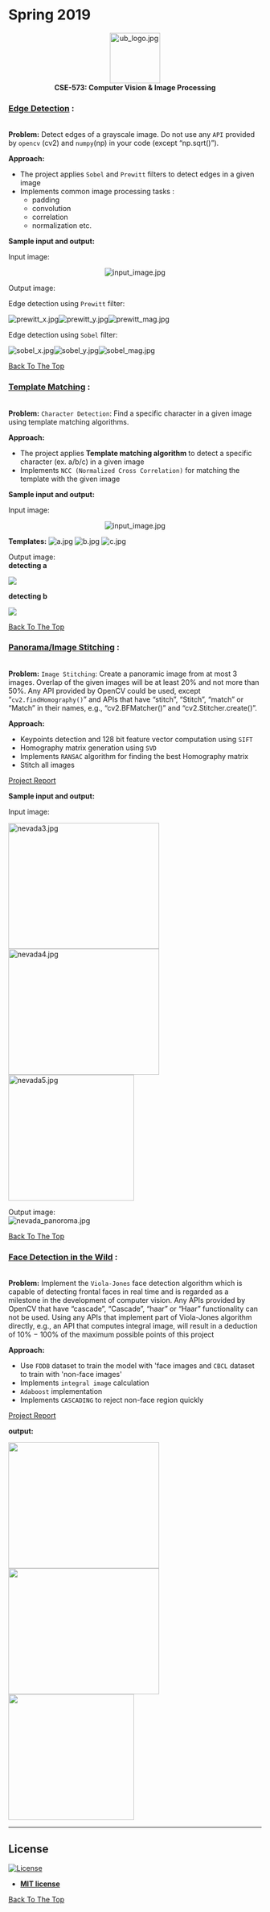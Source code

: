 # Spring 2019
<p align="center">
<img src="images/ub.png" alt="ub_logo.jpg" width="100" height="100"> <br>
  <b> CSE-573: Computer Vision & Image Processing </b>
</p>

### [Edge Detection](Project_01/Edge_Detection) :
<img src="images/bar.jpg" alt="gray.jpg" width="1100" height="3"> <br>

**Problem:** 
Detect edges of a grayscale image. Do not use any `API` provided by `opencv` (cv2) and `numpy`(np) in your code (except “np.sqrt()”).

**Approach:**
- The project applies `Sobel` and `Prewitt` filters to detect edges in a given image
- Implements common image processing tasks : 
  - padding
  - convolution
  - correlation
  - normalization etc.
  
**Sample input and output:** 

Input image: <br>

<p align="center">
<img src="Project_01/Edge_Detection/data/proj1-task1.jpg" alt="input_image.jpg">
</p>

Output image: <br>

Edge detection using `Prewitt` filter: 

<img src="Project_01/Edge_Detection/results/prewitt_edge_x.jpg" alt="prewitt_x.jpg"><img src="Project_01/Edge_Detection/results/prewitt_edge_y.jpg" alt="prewitt_y.jpg"><img src="Project_01/Edge_Detection/results/prewitt_edge_mag.jpg" alt="prewitt_mag.jpg">

Edge detection using `Sobel` filter: 

<img src="Project_01/Edge_Detection/results/sobel_edge_x.jpg" alt="sobel_x.jpg"><img src="Project_01/Edge_Detection/results/sobel_edge_y.jpg" alt="sobel_y.jpg"><img src="Project_01/Edge_Detection/results/sobel_edge_mag.jpg" alt="sobel_mag.jpg">

[Back To The Top](#spring-2019)


### [Template Matching](Project_01/Template_Matching) :
<img src="images/bar.jpg" alt="gray.jpg" width="1100" height="3"> <br>

**Problem:** 
`Character Detection`: Find a specific character in a given image using template matching algorithms.

**Approach:**
- The project applies **Template matching algorithm** to detect a specific character (ex. a/b/c) in a given image
- Implements `NCC (Normalized Cross Correlation)` for matching the template with the given image

**Sample input and output:** 

Input image: <br>

<p align="center">
<img src="Project_01/Template_Matching/data/proj1-task2.jpg" alt="input_image.jpg">
</p>


**Templates:**
<img src="Project_01/Template_Matching/data/a.jpg" alt="a.jpg">
<img src="Project_01/Template_Matching/data/b.jpg" alt="b.jpg">
<img src="Project_01/Template_Matching/data/c.jpg" alt="c.jpg">

Output image: <br>
**detecting a**

<img src="Project_01/Template_Matching/output_demo/Detected_a.jpg">

**detecting b**

<img src="Project_01/Template_Matching/output_demo/Detected_b.jpg">


[Back To The Top](#spring-2019)

### [Panorama/Image Stitching](Project_02) :
<img src="images/bar.jpg" alt="gray.jpg" width="1100" height="3"> <br>

**Problem:** 
`Image Stitching`: Create a panoramic image from at most 3 images. Overlap of the given images will be at least 20% and not more than 50%. Any API provided by OpenCV could be used, except “`cv2.findHomography()`” and APIs that have “stitch”, “Stitch”, “match” or “Match” in their names, e.g., “cv2.BFMatcher()” and “cv2.Stitcher.create()”.

**Approach:**
- Keypoints detection and 128 bit feature vector computation using `SIFT`
- Homography matrix generation using `SVD`
- Implements `RANSAC` algorithm for finding the best Homography matrix
- Stitch all images

[Project Report](Project_02/Report.pdf)

**Sample input and output:** 

Input image: <br>

<img src="Project_02/data/nevada/nevada3.jpg" alt="nevada3.jpg" width="300" height="250"><img src="Project_02/data/nevada/nevada4.jpg" alt="nevada4.jpg" width="300" height="250"><img src="Project_02/data/nevada/nevada5.jpg" alt="nevada5.jpg" width="250" height="250">

Output image: <br>
<img src="Project_02/data/nevada/panorama.jpg" alt="nevada_panoroma.jpg">

[Back To The Top](#spring-2019)

### [Face Detection in the Wild](Project_03) :
<img src="images/bar.jpg" alt="gray.jpg" width="1100" height="3"> <br>

**Problem:** 
Implement the `Viola-Jones` face detection algorithm which is capable of detecting frontal faces in real time and is regarded as a milestone in the development of computer vision. Any APIs provided by OpenCV that have “cascade”, “Cascade”, “haar” or “Haar” functionality can not be used. Using any APIs that implement part of Viola-Jones algorithm directly, e.g., an API that computes integral image, will result in a deduction of 10% − 100% of the maximum possible points of this project

**Approach:**
- Use `FDDB` dataset to train the model with 'face images and `CBCL` dataset to train with 'non-face images'
- Implements `integral image` calculation
- `Adaboost` implementation
- Implements `CASCADING` to reject non-face region quickly

[Project Report](Project_03/Report.pdf)

**output:** <br>

<img src="Project_03/sample_output/1.png" width="300" height="250"><img src="Project_03/sample_output/2.png" width="300" height="250"><img src="Project_03/sample_output/3.png" width="250" height="250">


---
## License

[![License](http://img.shields.io/:license-mit-blue.svg?style=flat-square)](http://badges.mit-license.org)

- **[MIT license](http://opensource.org/licenses/mit-license.php)**

[Back To The Top](#spring-2019)
